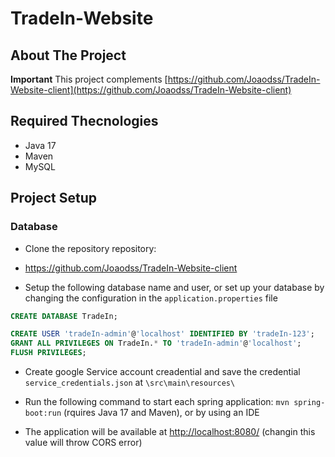 # TradeIn-Website

## About The Project

**Important** This project complements [https://github.com/Joaodss/TradeIn-Website-client](https://github.com/Joaodss/TradeIn-Website-client)

## Required Thecnologies

- Java 17
- Maven
- MySQL

## Project Setup

### Database
 
 - Clone the repository repository:
  - <https://github.com/Joaodss/TradeIn-Website-client>

- Setup the following database name and user, or set up your database by changing the configuration in the `application.properties` file

```sql
CREATE DATABASE TradeIn;

CREATE USER 'tradeIn-admin'@'localhost' IDENTIFIED BY 'tradeIn-123';
GRANT ALL PRIVILEGES ON TradeIn.* TO 'tradeIn-admin'@'localhost';
FLUSH PRIVILEGES;
```

- Create google Service account creadential and save the credential `service_credentials.json` at `\src\main\resources\`

- Run the following command to start each spring application: `mvn spring-boot:run` (rquires Java 17 and Maven), or by using an IDE

- The application will be available at [http://localhost:8080/](http://localhost:8080/) (changin this value will throw CORS error)



